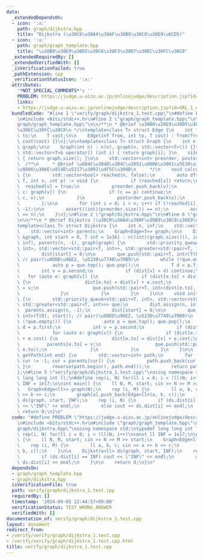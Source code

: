 ```yaml
---
data:
  _extendedDependsOn:
  - icon: ':x:'
    path: graph/dijkstra.hpp
    title: "Dijkstra (\u30C0\u30A4\u30AF\u30B9\u30C8\u30E9\u6CD5)"
  - icon: ':x:'
    path: graph/graph_template.hpp
    title: "\u30B0\u30E9\u30D5\u30C6\u30F3\u30D7\u30EC\u30FC\u30C8"
  _extendedRequiredBy: []
  _extendedVerifiedWith: []
  _isVerificationFailed: true
  _pathExtension: cpp
  _verificationStatusIcon: ':x:'
  attributes:
    '*NOT_SPECIAL_COMMENTS*': ''
    PROBLEM: https://judge.u-aizu.ac.jp/onlinejudge/description.jsp?id=GRL_1_A
    links:
    - https://judge.u-aizu.ac.jp/onlinejudge/description.jsp?id=GRL_1_A
  bundledCode: "#line 1 \"verify/graph/dijkstra_1.test.cpp\"\n#define PROBLEM \"https://judge.u-aizu.ac.jp/onlinejudge/description.jsp?id=GRL_1_A\"\
    \n#include <bits/stdc++.h>\n#line 2 \"graph/graph_template.hpp\"\n\n#line 4 \"\
    graph/graph_template.hpp\"\n\n/**\n * @brief \u30B0\u30E9\u30D5\u30C6\u30F3\u30D7\
    \u30EC\u30FC\u30C8\n */\ntemplate<class T> struct Edge {\n    int from;\n    int\
    \ to;\n    T cost;\n\n    Edge(inf from, int to, T cost) : from(from), to(to),\
    \ cost(cost) {}\n};\n\ntemplate<class T> struct Graph {\n    int n;\n    std::vector<std::vector<T>>\
    \ graph;\n\n    Graph(int n) : n(n), graph(n, std::vector<T>()) {}\n    inline\
    \ std::vector<T>& operator[] (int i) { return graph[i]; }\n    size_t size() const\
    \ { return graph.size(); }\n\n    std::vector<int> preorder, postorder;\n\n  \
    \  /**\n     * @brief \u884C\u304D\u304C\u3051\u9806\u3001\u5E30\u308A\u304C\u3051\
    \u9806\u306E\u914D\u5217\u3092\u4F5C\u308B\n     */\n    void calculateOrder()\
    \ {\n        std::vector<bool> reached(n, false);\n        auto dfs = [&](auto\
    \ f, int v, int p) -> void {\n            if (reached[v]) return;\n          \
    \  reached[v] = true;\n            preorder.push_back(v);\n            for (auto\
    \ c: graph[v]) {\n                if (c == p) continue;\n                f(f,\
    \ c, v);\n            }\n            postorder.push_back(v);\n            return;\n\
    \        };\n\n        for (int i = 0; i < n; i++) if (!reached[i]) dfs(dfs, i,\
    \ -1);\n\n        assert((int)(preorder.size()) == n);\n        assert((int)(postorder.size())\
    \ == n);\n    }\n};\n#line 2 \"graph/dijkstra.hpp\"\n\n#line 6 \"graph/dijkstra.hpp\"\
    \n\n/**\n * @brief Dijkstra (\u30C0\u30A4\u30AF\u30B9\u30C8\u30E9\u6CD5)\n */\n\
    template<class T> struct Dijkstra {\n    int n, inf;\n    std::vector<T> dist;\n\
    \    std::vector<int> parents;\n    Graph<Edge<T>> graph;\n\n    Dijkstra(Graph<Edge<T>>\
    \ &graph, int start = 0, T inf = 1e16) : n((int)(graph.size())), inf(inf), dist(n,\
    \ inf), parents(n, -1), graph(graph) {\n        std::priority_queue<std::pair<T,\
    \ int>, std::vector<std::pair<T, int>>, std::greater<std::pair<T, int>>> que;\n\
    \        dist[start] = 0;\n\n        que.push(std::pair<T, int>(T(0), start));\
    \ // pair(\u8DDD\u96E2, \u5230\u7740\u70B9)\n        while (!que.empty()) {\n\
    \            auto p = que.top(); que.pop();\n            T d = p.first;\n    \
    \        int v = p.second;\n            if (dist[v] < d) continue;\n         \
    \   for (auto e: graph[v]) {\n                if (dist[e.to] > dist[v] + e.cost)\
    \ {\n                    dist[e.to] = dist[v] + e.cost;\n                    parents[e.to]\
    \ = v;\n                    que.push(std::pair<T, int>(dist[e.to], e.to));\n \
    \               }\n            }\n        }\n    }\n\n    void init(int start)\
    \ {\n        std::priority_queue<std::pair<T, int>, std::vector<std::pair<T, int>>,\
    \ std::greater<std::pair<T, int>>> que;\n        dist.assign(n, inf);\n      \
    \  parents.assign(n, -1);\n        dist[start] = 0;\n\n        que.push(std::pair<T,\
    \ int>(T(0), start)); // pair(\u8DDD\u96E2, \u5230\u7740\u70B9)\n        while\
    \ (!que.empty()) {\n            auto p = que.top(); que.pop();\n            T\
    \ d = p.first;\n            int v = p.second;\n            if (dist[v] < d) continue;\n\
    \            for (auto e: graph[v]) {\n                if (dist[e.to] > dist[v]\
    \ + e.cost) {\n                    dist[e.to] = dist[v] + e.cost;\n          \
    \          parents[e.to] = v;\n                    que.push(std::pair<T, int>(dist[e.to],\
    \ e.to));\n                }\n            }\n        }\n    }\n\n    std::vector<int>\
    \ getPath(int end) {\n        std::vector<int> path;\n        for (int cur = end;\
    \ cur != -1; cur = parents[cur]) {\n            path.push_back(cur);\n       \
    \ }\n        reverse(path.begin(), path.end());\n        return path;\n    }\n\
    };\n#line 5 \"verify/graph/dijkstra_1.test.cpp\"\nusing namespace std;\ntypedef\
    \ long long int ll;\n#define rep(i, N) for(ll i = 0; i < (ll)N; i++)\nconst ll\
    \ INF = 1e17;\n\nint main() {\n    ll N, M, start; cin >> N >> M >> start;\n \
    \   Graph<Edge<ll>> graph(N);\n    rep (i, M) {\n        ll a, b, c; cin >> a\
    \ >> b >> c;\n        graph[a].push_back(Edge<ll>(a, b, c));\n    }\n\n    Dijkstra<ll>\
    \ ds(graph, start, INF);\n    rep (i, N) {\n        if (ds.dist[i] == INF) cout\
    \ << \"INF\" << endl;\n        else cout << ds.dist[i] << endl;\n    }\n\n   \
    \ return 0;\n}\n"
  code: "#define PROBLEM \"https://judge.u-aizu.ac.jp/onlinejudge/description.jsp?id=GRL_1_A\"\
    \n#include <bits/stdc++.h>\n#include \"graph/graph_template.hpp\"\n#include \"\
    graph/dijkstra.hpp\"\nusing namespace std;\ntypedef long long int ll;\n#define\
    \ rep(i, N) for(ll i = 0; i < (ll)N; i++)\nconst ll INF = 1e17;\n\nint main()\
    \ {\n    ll N, M, start; cin >> N >> M >> start;\n    Graph<Edge<ll>> graph(N);\n\
    \    rep (i, M) {\n        ll a, b, c; cin >> a >> b >> c;\n        graph[a].push_back(Edge<ll>(a,\
    \ b, c));\n    }\n\n    Dijkstra<ll> ds(graph, start, INF);\n    rep (i, N) {\n\
    \        if (ds.dist[i] == INF) cout << \"INF\" << endl;\n        else cout <<\
    \ ds.dist[i] << endl;\n    }\n\n    return 0;\n}\n"
  dependsOn:
  - graph/graph_template.hpp
  - graph/dijkstra.hpp
  isVerificationFile: true
  path: verify/graph/dijkstra_1.test.cpp
  requiredBy: []
  timestamp: '2024-09-05 12:44:57+09:00'
  verificationStatus: TEST_WRONG_ANSWER
  verifiedWith: []
documentation_of: verify/graph/dijkstra_1.test.cpp
layout: document
redirect_from:
- /verify/verify/graph/dijkstra_1.test.cpp
- /verify/verify/graph/dijkstra_1.test.cpp.html
title: verify/graph/dijkstra_1.test.cpp
---
```

